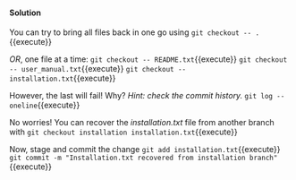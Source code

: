 #### Solution

You can try to bring all files back in one go using
`git checkout -- .`{{execute}}

*OR*, one file at a time:
`git checkout -- README.txt`{{execute}}
`git checkout -- user_manual.txt`{{execute}}
`git checkout -- installation.txt`{{execute}}

However, the last will fail! Why?
*Hint: check the commit history.*
`git log --oneline`{{execute}}

No worries! You can recover the *installation.txt* file from another branch with
`git checkout installation installation.txt`{{execute}}

Now, stage and commit the change
`git add installation.txt`{{execute}}
`git commit -m "Installation.txt recovered from installation branch"`{{execute}}
